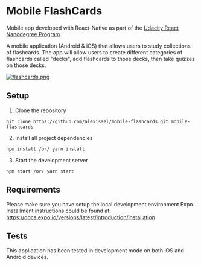 # Mobile FlashCards
Mobile app developed with React-Native as part of the [Udacity React Nanodegree Program](https://www.udacity.com/course/react-nanodegree--nd019).

A mobile application (Android & iOS) that allows users to study collections of flashcards. The app will allow users to create different categories of flashcards called "decks", add flashcards to those decks, then take quizzes on those decks.

[![flashcards.png](https://i.postimg.cc/xj4yQZ95/flashcards.png)](https://postimg.cc/LhjZBNYg)

## Setup
1. Clone the repository
```
git clone https://github.com/alexissel/mobile-flashcards.git mobile-flashcards
```

2. Install all project dependencies
```
npm install /or/ yarn install
```

3. Start the development server
```
npm start /or/ yarn start
```

## Requirements
Please make sure you have setup the local development environment Expo. Installment instructions could be found at: https://docs.expo.io/versions/latest/introduction/installation

## Tests
This application has been tested in development mode on both iOS and Android devices.
